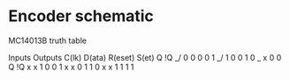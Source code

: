 # Encoder schematic

MC14013B truth table

Inputs                              Outputs
C(lk)   D(ata)   R(eset)    S(et)   Q   !Q
_/      0        0          0       0   1
_/      1        0          0       1   0
\_      x        0          0       Q   !Q
x       x        1          0       0   1
x       x        0          1       1   0
x       x        1          1       1   1

          